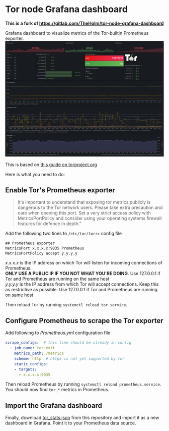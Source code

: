 # Tor node Grafana dashboard

**This is a fork of https://gitlab.com/TheHolm/tor-node-grafana-dashboard**

Grafana dashboard to visualize metrics of the Tor-builtin Prometheus exporter.
![Dashboard](./dashboard.png)

This is based on [this guide on torproject.org](https://support.torproject.org/relay-operators/relay-bridge-overloaded/)<br>

Here is what you need to do:

## Enable Tor's Prometheus exporter
> It's important to understand that exposing tor metrics publicly is dangerous to the Tor network users. Please take extra precaution and care when opening this port. Set a very strict access policy with MetricsPortPolicy and consider using your operating systems firewall features for defence in depth."

Add the following two tines to `/etc/tor/torrc` config file

```text
## Prometheus exporter
MetricsPort x.x.x.x:9035 Prometheus
MetricsPortPolicy accept y.y.y.y
```

*x.x.x.x* is the IP address on which Tor will listen for incoming connections of Prometheus.<br>
**ONLY USE A PUBLIC IP IF YOU NOT WHAT YOU'RE DOING**. Use 127.0.0.1 if Tor and Prometheus are running on the same host<br>
*y.y.y.y* is the IP address from which Tor will accept connections. Keep this as restrictive as possible. Use 127.0.0.1 if Tor and Prometheus are running on same host


Then reload Tor by running `systemctl reload tor.service`.

## Configure Prometheus to scrape the Tor exporter
Add following to *Prometheus.yml* configuration file
```yaml
scrape_configs:  # this line should be already in config
  - job_name: tor-exit
    metrics_path: /metrics
    scheme: http  # https is not yet supported by tor
    static_configs:
    - targets:
      - x.x.x.x:9035
```

Then reload Prometheus by running `systemctl reload prometheus.service`. You should now find `tor_*` metrics in
Prometheus.

## Import the Grafana dashboard
Finally, download
[tor_stats.json](https://raw.githubusercontent.com/kunfoo/tor-grafana-dashboard/refs/heads/fork/tor_stats.json) from this
repository and import it as a new dashboard in Grafana. Point it to your Prometheus data source.
